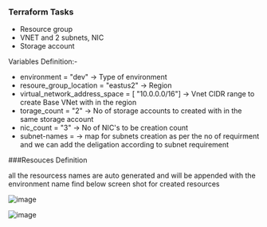 ### Terraform Tasks 
* Resource group
* VNET and 2 subnets, NIC
* Storage account

Variables Definition:-

- environment                   = "dev"  -> Type of environment
- resoure_group_location        = "eastus2" -> Region
- virtual_network_address_space = [ "10.0.0.0/16"]  -> Vnet CIDR range to create Base VNet with in the region
- torage_count                 = "2" -> No of storage accounts to created with in the same storage account
- nic_count                     = "3"  -> No of NIC's to be creation count
- subnet-names                  =      -> map for subnets creation as per the no of requirment and we can add the deligation according to subnet requirement


###Resouces Definition

all the resourcess names are auto generated and will be appended with the environment name find below screen shot for created resources

![image](https://user-images.githubusercontent.com/123788787/215238916-6b352ad0-ce92-41b8-9468-7782b17bb6d2.png)

![image](https://user-images.githubusercontent.com/123788787/215238962-e6f14623-d27d-4c2e-9276-93bb29e34b3d.png)

